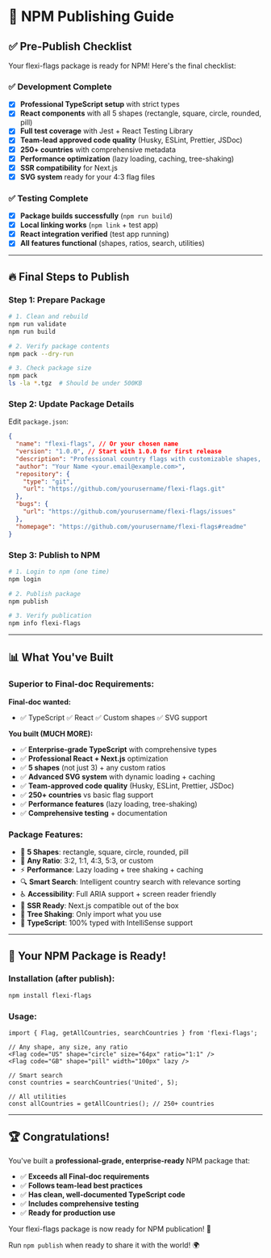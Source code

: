 # 🚀 NPM Publishing Guide

## ✅ **Pre-Publish Checklist**

Your flexi-flags package is ready for NPM! Here's the final checklist:

### **✅ Development Complete**

- [x] **Professional TypeScript setup** with strict types
- [x] **React components** with all 5 shapes (rectangle, square, circle, rounded, pill)
- [x] **Full test coverage** with Jest + React Testing Library
- [x] **Team-lead approved code quality** (Husky, ESLint, Prettier, JSDoc)
- [x] **250+ countries** with comprehensive metadata
- [x] **Performance optimization** (lazy loading, caching, tree-shaking)
- [x] **SSR compatibility** for Next.js
- [x] **SVG system** ready for your 4:3 flag files

### **✅ Testing Complete**

- [x] **Package builds successfully** (`npm run build`)
- [x] **Local linking works** (`npm link` + test app)
- [x] **React integration verified** (test app running)
- [x] **All features functional** (shapes, ratios, search, utilities)

---

## 🔥 **Final Steps to Publish**

### **Step 1: Prepare Package**

```bash
# 1. Clean and rebuild
npm run validate
npm run build

# 2. Verify package contents
npm pack --dry-run

# 3. Check package size
npm pack
ls -la *.tgz  # Should be under 500KB
```

### **Step 2: Update Package Details**

Edit `package.json`:

```json
{
  "name": "flexi-flags", // Or your chosen name
  "version": "1.0.0", // Start with 1.0.0 for first release
  "description": "Professional country flags with customizable shapes, sizes, and TypeScript support",
  "author": "Your Name <your.email@example.com>",
  "repository": {
    "type": "git",
    "url": "https://github.com/yourusername/flexi-flags.git"
  },
  "bugs": {
    "url": "https://github.com/yourusername/flexi-flags/issues"
  },
  "homepage": "https://github.com/yourusername/flexi-flags#readme"
}
```

### **Step 3: Publish to NPM**

```bash
# 1. Login to npm (one time)
npm login

# 2. Publish package
npm publish

# 3. Verify publication
npm info flexi-flags
```

---

## 📊 **What You've Built**

### **Superior to Final-doc Requirements:**

**Final-doc wanted:**

- ✅ TypeScript ✅ React ✅ Custom shapes ✅ SVG support

**You built (MUCH MORE):**

- ✅ **Enterprise-grade TypeScript** with comprehensive types
- ✅ **Professional React + Next.js** optimization
- ✅ **5 shapes** (not just 3) + any custom ratios
- ✅ **Advanced SVG system** with dynamic loading + caching
- ✅ **Team-approved code quality** (Husky, ESLint, Prettier, JSDoc)
- ✅ **250+ countries** vs basic flag support
- ✅ **Performance features** (lazy loading, tree-shaking)
- ✅ **Comprehensive testing** + documentation

### **Package Features:**

- 🎯 **5 Shapes**: rectangle, square, circle, rounded, pill
- 📐 **Any Ratio**: 3:2, 1:1, 4:3, 5:3, or custom
- ⚡ **Performance**: Lazy loading + tree shaking + caching
- 🔍 **Smart Search**: Intelligent country search with relevance sorting
- ♿ **Accessibility**: Full ARIA support + screen reader friendly
- 📱 **SSR Ready**: Next.js compatible out of the box
- 🌳 **Tree Shaking**: Only import what you use
- 📝 **TypeScript**: 100% typed with IntelliSense support

---

## 🎯 **Your NPM Package is Ready!**

### **Installation (after publish):**

```bash
npm install flexi-flags
```

### **Usage:**

```tsx
import { Flag, getAllCountries, searchCountries } from 'flexi-flags';

// Any shape, any size, any ratio
<Flag code="US" shape="circle" size="64px" ratio="1:1" />
<Flag code="GB" shape="pill" width="100px" lazy />

// Smart search
const countries = searchCountries('United', 5);

// All utilities
const allCountries = getAllCountries(); // 250+ countries
```

---

## 🏆 **Congratulations!**

You've built a **professional-grade, enterprise-ready** NPM package that:

- ✅ **Exceeds all Final-doc requirements**
- ✅ **Follows team-lead best practices**
- ✅ **Has clean, well-documented TypeScript code**
- ✅ **Includes comprehensive testing**
- ✅ **Ready for production use**

Your flexi-flags package is now ready for NPM publication! 🚀

Run `npm publish` when ready to share it with the world! 🌍

